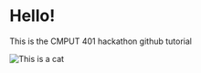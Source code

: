 # Hello!

This is the CMPUT 401 hackathon github tutorial

![This is a cat](https://media.giphy.com/media/SBIDrovnm0wOA/giphy.gif)